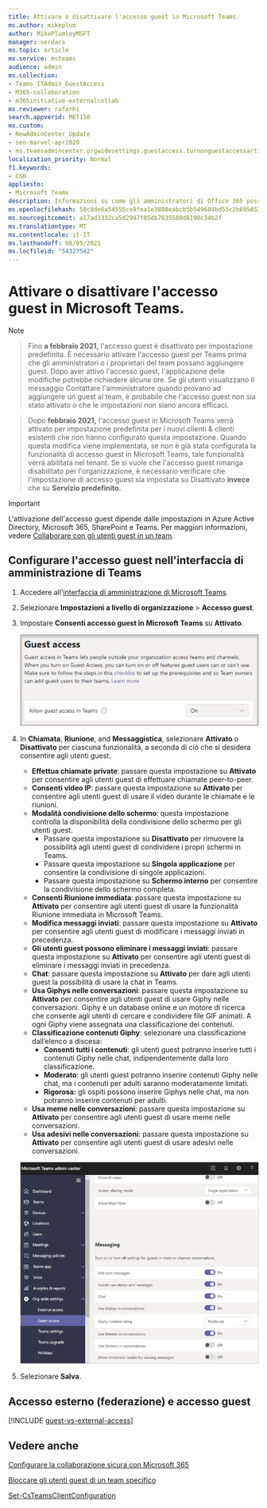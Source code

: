 ```yaml
---
title: Attivare o disattivare l'accesso guest in Microsoft Teams.
ms.author: mikeplum
author: MikePlumleyMSFT
manager: serdars
ms.topic: article
ms.service: msteams
audience: admin
ms.collection:
- Teams_ITAdmin_GuestAccess
- M365-collaboration
- m365initiative-externalcollab
ms.reviewer: rafarhi
search.appverid: MET150
ms.custom:
- NewAdminCenter_Update
- seo-marvel-apr2020
- ms.teamsadmincenter.orgwidesettings.guestaccess.turnonguestaccessarticle
localization_priority: Normal
f1.keywords:
- CSH
appliesto:
- Microsoft Teams
description: Informazioni su come gli amministratori di Office 365 possono attivare o disattivare la funzionalità di accesso guest in Microsoft Teams.
ms.openlocfilehash: 58c8de6a54555ce9fea1e3880eabcb5b549684bd55c2b69585343058fe6dd18f
ms.sourcegitcommit: a17ad3332ca5d2997f85db7835500d8190c34b2f
ms.translationtype: MT
ms.contentlocale: it-IT
ms.lasthandoff: 08/05/2021
ms.locfileid: "54327542"
---
```

# <a name="turn-on-or-turn-off-guest-access-to-microsoft-teams"></a>Attivare o disattivare l'accesso guest in Microsoft Teams.

> [!Note]

> Fino **a febbraio 2021,** l'accesso guest è disattivato per impostazione predefinita. È necessario attivare l'accesso guest per Teams prima che gli amministratori o i proprietari del team possano aggiungere guest. Dopo aver attivo l'accesso guest, l'applicazione delle modifiche potrebbe richiedere alcune ore. Se gli utenti  visualizzano il messaggio Contattare l'amministratore quando provano ad aggiungere un guest al team, è probabile che l'accesso guest non sia stato attivato o che le impostazioni non siano ancora efficaci.

> Dopo **febbraio 2021,** l'accesso guest in Microsoft Teams verrà attivato per impostazione predefinita per i nuovi clienti & clienti esistenti che non hanno configurato questa impostazione. Quando questa modifica viene implementata, se non è già stata configurata la funzionalità di accesso guest in Microsoft Teams, tale funzionalità verrà abilitata nel tenant. Se si vuole che l'accesso guest rimanga disabilitato per l'organizzazione, è necessario verificare che l'impostazione di accesso guest sia impostata su Disattivato **invece** che su **Servizio predefinito.**

> [!IMPORTANT]
> L'attivazione dell'accesso guest dipende dalle impostazioni in Azure Active Directory, Microsoft 365, SharePoint e Teams. Per maggiori informazioni, vedere [Collaborare con gli utenti guest in un team](/microsoft-365/solutions/collaborate-as-team).

## <a name="configure-guest-access-in-the-teams-admin-center"></a>Configurare l'accesso guest nell'interfaccia di amministrazione di Teams

1. Accedere all'[interfaccia di amministrazione di Microsoft Teams](https://admin.teams.microsoft.com/).

2. Selezionare **Impostazioni a livello di organizzazione** > **Accesso guest**.

3. Impostare **Consenti accesso guest in Microsoft Teams** su **Attivato**.

    ![Consenti accesso guest impostato su Attivato ](media/guest-access-setting.png)

4. In **Chiamata**, **Riunione**, and **Messaggistica**, selezionare **Attivato** o **Disattivato** per ciascuna funzionalità, a seconda di ciò che si desidera consentire agli utenti guest.

      - **Effettua chiamate private**: passare questa impostazione su **Attivato** per consentire agli utenti guest di effettuare chiamate peer-to-peer.
      - **Consenti video IP**: passare questa impostazione su **Attivato** per consentire agli utenti guest di usare il video durante le chiamate e le riunioni.
      - **Modalità condivisione dello schermo**: questa impostazione controlla la disponibilità della condivisione dello schermo per gli utenti guest.
          - Passare questa impostazione su **Disattivato** per rimuovere la possibilità agli utenti guest di condividere i propri schermi in Teams.
          - Passare questa impostazione su **Singola applicazione** per consentire la condivisione di singole applicazioni.
          - Passare questa impostazione su **Schermo interno** per consentire la condivisione dello schermo completa.
      - **Consenti Riunione immediata**: passare questa impostazione su **Attivato** per consentire agli utenti guest di usare la funzionalità Riunione immediata in Microsoft Teams.
      - **Modifica messaggi inviati**: passare questa impostazione su **Attivato** per consentire agli utenti guest di modificare i messaggi inviati in precedenza.
      - **Gli utenti guest possono eliminare i messaggi inviati**: passare questa impostazione su **Attivato** per consentire agli utenti guest di eliminare i messaggi inviati in precedenza.
      - **Chat**: passare questa impostazione su **Attivato** per dare agli utenti guest la possibilità di usare la chat in Teams.
      - **Usa Giphys nelle conversazioni**: passare questa impostazione su **Attivato** per consentire agli utenti guest di usare Giphy nelle conversazioni. Giphy è un database online e un motore di ricerca che consente agli utenti di cercare e condividere file GIF animati. A ogni Giphy viene assegnata una classificazione dei contenuti.
      - **Classificazione contenuti Giphy**: selezionare una classificazione dall’elenco a discesa:
          - **Consenti tutti i contenuti**: gli utenti guest potranno inserire tutti i contenuti Giphy nelle chat, indipendentemente dalla loro classificazione.
          - **Moderato**: gli utenti guest potranno inserire contenuti Giphy nelle chat, ma i contenuti per adulti saranno moderatamente limitati.
          - **Rigorosa:** gli ospiti possono inserire Giphys nelle chat, ma non potranno inserire contenuti per adulti.
      - **Usa meme nelle conversazioni**: passare questa impostazione su **Attivato** per consentire agli utenti guest di usare meme nelle conversazioni.
      - **Usa adesivi nelle conversazioni**: passare questa impostazione su **Attivato** per consentire agli utenti guest di usare adesivi nelle conversazioni.

    ![Impostazioni autorizzazioni guest in Teams](media/manage-guest-access-image1.png)

5. Selezionare **Salva**.

## <a name="external-access-federation-vs-guest-access"></a>Accesso esterno (federazione) e accesso guest

[!INCLUDE [guest-vs-external-access](includes/guest-vs-external-access.md)]

## <a name="see-also"></a>Vedere anche

[Configurare la collaborazione sicura con Microsoft 365](/microsoft-365/solutions/setup-secure-collaboration-with-teams)

[Bloccare gli utenti guest di un team specifico](/microsoft-365/solutions/per-group-guest-access)

[Set-CsTeamsClientConfiguration](/powershell/module/skype/set-csteamsclientconfiguration)